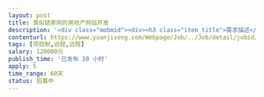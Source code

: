 ```yaml
---                
layout: post       
title: 类似链家网的房地产网站开发           
description: '<div class="mobmid"><div><h3 class="item_title">需求描述</h3><p>类似链家网的房地产开发，需要中，英，阿拉伯语三种语言，希望有产品+UI设计的团队整包开发，希望能做成H5自适应的模式。<br/>有想合作本项目的团队，先由你们产品经理出一份类似链家的需求文档，确定需求后可以马上开工！</p></div><!--info end--></div>'     
contenturl: https://www.yuanjisong.com/Webpage/Job/../Job/detail/jobid/101521      
tags: [项目制,远程,远程]            
salary: 120000元          
publish_time: '已发布 10 小时'         
apply: 5                   
time_range: 60天              
status: 招募中                  
---                 
```

